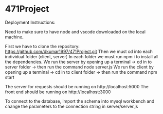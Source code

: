 # 471Project

Deployment Instructions: 

Need to make sure to have node and vscode downloaded on the local machine.

First we have to clone the repository: https://github.com/dkumar1997/471Project.git
Then we must cd into each individual folder (client, server)
In each folder we must run npm i to install all the dependencies.
We run the server by opening up a terminal -> cd in to server folder -> then run the command node server.js
We run the client by opening up a terminal -> cd in to client folder -> then run the command npm start

The server for requests should be running on http://localhost:5000
The front end should be running on http://localhost:3000

To connect to the database, import the schema into mysql workbench and change the parameters to the connection string in server/server.js
